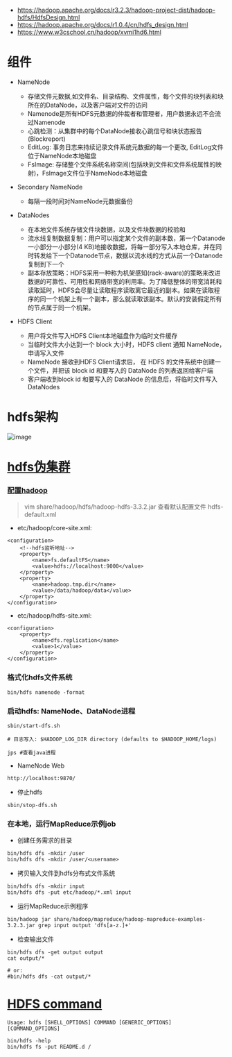 * https://hadoop.apache.org/docs/r3.2.3/hadoop-project-dist/hadoop-hdfs/HdfsDesign.html
* https://hadoop.apache.org/docs/r1.0.4/cn/hdfs_design.html
* https://www.w3cschool.cn/hadoop/xvmi1hd6.html


# 组件
* NameNode
  - 存储文件元数据,如文件名、目录结构、文件属性，每个文件的块列表和块所在的DataNode，以及客户端对文件的访问
  - Namenode是所有HDFS元数据的仲裁者和管理者，用户数据永远不会流过Namenode
  - 心跳检测：从集群中的每个DataNode接收心跳信号和块状态报告(Blockreport)
  - EditLog: 事务日志来持续记录文件系统元数据的每一个更改, EditLog文件位于NameNode本地磁盘
  - FsImage: 存储整个文件系统名称空间(包括块到文件和文件系统属性的映射)，FsImage文件位于NameNode本地磁盘

* Secondary NameNode
  - 每隔一段时间对NameNode元数据备份

* DataNodes
  - 在本地文件系统存储文件块数据，以及文件块数据的校验和
  - 流水线复制数据复制：用户可以指定某个文件的副本数，第一个Datanode一小部分一小部分(4 KB)地接收数据，将每一部分写入本地仓库，并在同时转发给下一个Datanode节点，数据以流水线的方式从前一个Datanode复制到下一个
  - 副本存放策略：HDFS采用一种称为机架感知(rack-aware)的策略来改进数据的可靠性、可用性和网络带宽的利用率。为了降低整体的带宽消耗和读取延时，HDFS会尽量让读取程序读取离它最近的副本。如果在读取程序的同一个机架上有一个副本，那么就读取该副本。默认的安装假定所有的节点属于同一个机架。

* HDFS Client
  - 用户将文件写入HDFS Client本地磁盘作为临时文件缓存
  - 当临时文件大小达到一个 block 大小时，HDFS client 通知 NameNode，申请写入文件
  - NameNode 接收到HDFS Client请求后， 在 HDFS 的文件系统中创建一个文件，并把该 block id 和要写入的 DataNode 的列表返回给客户端
  - 客户端收到block id 和要写入的 DataNode 的信息后，将临时文件写入 DataNodes 


# hdfs架构
![image](https://hadoop.apache.org/docs/r3.2.3/hadoop-project-dist/hadoop-hdfs/images/hdfsarchitecture.png)


# [hdfs伪集群](https://hadoop.apache.org/docs/r3.2.3/hadoop-project-dist/hadoop-common/SingleCluster.html#Pseudo-Distributed_Operation)
### [配置hadoop](https://hadoop.apache.org/docs/r3.2.3/hadoop-project-dist/hadoop-common/ClusterSetup.html#Configuring_Hadoop_in_Non-Secure_Mode)
> vim share/hadoop/hdfs/hadoop-hdfs-3.3.2.jar 查看默认配置文件 hdfs-default.xml
* etc/hadoop/core-site.xml:
```
<configuration>
    <!--hdfs监听地址-->
    <property>
        <name>fs.defaultFS</name>
        <value>hdfs://localhost:9000</value>
    </property>
    <property>
        <name>hadoop.tmp.dir</name>
        <value>/data/hadoop/data</value>
    </property>
</configuration>
```
* etc/hadoop/hdfs-site.xml:
```
<configuration>
    <property>
        <name>dfs.replication</name>
        <value>1</value>
    </property>
</configuration>
```

### 格式化hdfs文件系统
```
bin/hdfs namenode -format
```

### 启动hdfs: NameNode、DataNode进程
```
sbin/start-dfs.sh

# 日志写入: $HADOOP_LOG_DIR directory (defaults to $HADOOP_HOME/logs)

jps #查看java进程
```
* NameNode Web
```
http://localhost:9870/
```
* 停止hdfs
```
sbin/stop-dfs.sh
```

### 在本地，运行MapReduce示例job
* 创建任务需求的目录
```
bin/hdfs dfs -mkdir /user
bin/hdfs dfs -mkdir /user/<username>
```
* 拷贝输入文件到hdfs分布式文件系统
```
bin/hdfs dfs -mkdir input
bin/hdfs dfs -put etc/hadoop/*.xml input
```
* 运行MapReduce示例程序
```
bin/hadoop jar share/hadoop/mapreduce/hadoop-mapreduce-examples-3.2.3.jar grep input output 'dfs[a-z.]+'
```
* 检查输出文件
```
bin/hdfs dfs -get output output
cat output/*

# or:
#bin/hdfs dfs -cat output/*
```

# [HDFS command](https://hadoop.apache.org/docs/r3.2.3/hadoop-project-dist/hadoop-hdfs/HDFSCommands.html)
```
Usage: hdfs [SHELL_OPTIONS] COMMAND [GENERIC_OPTIONS] [COMMAND_OPTIONS]

bin/hdfs -help
bin/hdfs fs -put README.d /
```